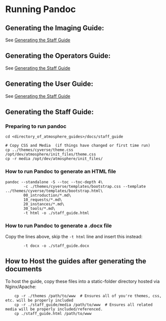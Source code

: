 # Running Pandoc

## Generating the Imaging Guide:
  See [Generating the Staff Guide](#staff_guide)

## Generating the Operators Guide:
  See [Generating the Staff Guide](#staff_guide)

## Generating the User Guide:
  See [Generating the Staff Guide](#staff_guide)

## Generating the Staff Guide:
  <a name="staff_guide"></a>

### Preparing to run pandoc

```
cd <directory_of_atmosphere_guides>/docs/staff_guide

# Copy CSS and Media  (if things have changed or first time run)
cp ../themes/cyverse/theme.css /opt/dev/atmosphere/init_files/theme.css
cp -r media /opt/dev/atmosphere/init_files/
```

### How to run Pandoc to generate an HTML file
```
pandoc --standalone -S --toc --toc-depth 4\
        -c ./themes/cyverse/templates/bootstrap.css --template ../themes/cyverse/templates/bootstrap.html\
        00_introduction/*.md\
        10_requests/*.md\
        20_instances/*.md\
        30_tools/*.md\
        -t html -o ./staff_guide.html
```

### How to run Pandoc to generate a .docx file
Copy the lines above, skip the `-t html` line and insert this instead:

```
        -t docx -o ./staff_guide.docx
```

## How to Host the guides after generating the documents
  <a name="hosting_guide"></a>
To host the guide, copy these files into a static-folder directory hosted via Nginx/Apache:
```
    cp -r ./themes /path/to/www  # Ensures all of you're themes, css, etc. will be properly included
    cp -r ./staff_guide/media /path/to/www  # Ensures all related media will be properly included/referenced.
    cp ./staff_guide.html /path/to/www
```
